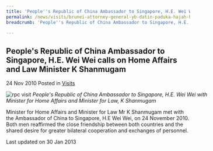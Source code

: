 ```yaml
---
title: 'People''s Republic of China Ambassador to Singapore, H.E. Wei Wei calls on Home Affairs and Law Minister K Shanmugam'
permalink: /news/visits/brunei-attorney-general-yb-datin-paduka-hajah-hayati-bte-poksdsp-haji-salleh-calls-on-law-minister/
breadcrumb: 'People''s Republic of China Ambassador to Singapore, H.E. Wei Wei calls on Home Affairs and Law Minister K Shanmugam'

---
```



<style>
.image {width: 600px;}
.image img {max-width: 100%;}
</style>

People's Republic of China Ambassador to Singapore, H.E. Wei Wei calls on Home Affairs and Law Minister K Shanmugam
---

24 Nov 2010 Posted in [Visits](/news/visits/)

<div class="image">
  <img src="/images/prc-amb-he-wei-wei-calls-on-minister.jpg" alt="rpc visit" title="rpc visit">
  <i>People's Republic of China Ambassador to Singapore, H.E. Wei Wei with Minister for Home Affairs and Minister for Law, K Shanmugam</i>
</div>

Minister for Home Affairs and Minister for Law Mr K Shanmugam met with the Ambassador of China to Singapore, H.E Wei Wei, on 24 November 2010. Both men reaffirmed the close friendship between both countries and the shared desire for greater bilateral cooperation and exchanges of personnel.

<p class="right-side-updated">Last updated on 30 Jan 2013</p>
